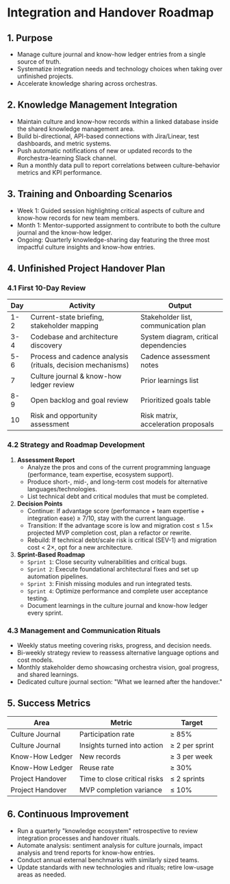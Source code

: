 # Integration and Handover Roadmap

## 1. Purpose
- Manage culture journal and know-how ledger entries from a single source of truth.
- Systematize integration needs and technology choices when taking over unfinished projects.
- Accelerate knowledge sharing across orchestras.

## 2. Knowledge Management Integration
- Maintain culture and know-how records within a linked database inside the shared knowledge management area.
- Build bi-directional, API-based connections with Jira/Linear, test dashboards, and metric systems.
- Push automatic notifications of new or updated records to the #orchestra-learning Slack channel.
- Run a monthly data pull to report correlations between culture-behavior metrics and KPI performance.

## 3. Training and Onboarding Scenarios
- Week 1: Guided session highlighting critical aspects of culture and know-how records for new team members.
- Month 1: Mentor-supported assignment to contribute to both the culture journal and the know-how ledger.
- Ongoing: Quarterly knowledge-sharing day featuring the three most impactful culture insights and know-how entries.

## 4. Unfinished Project Handover Plan
### 4.1 First 10-Day Review
| Day | Activity | Output |
| --- | --- | --- |
| 1-2 | Current-state briefing, stakeholder mapping | Stakeholder list, communication plan |
| 3-4 | Codebase and architecture discovery | System diagram, critical dependencies |
| 5-6 | Process and cadence analysis (rituals, decision mechanisms) | Cadence assessment notes |
| 7 | Culture journal & know-how ledger review | Prior learnings list |
| 8-9 | Open backlog and goal review | Prioritized goals table |
| 10 | Risk and opportunity assessment | Risk matrix, acceleration proposals |

### 4.2 Strategy and Roadmap Development
1. **Assessment Report**
   - Analyze the pros and cons of the current programming language (performance, team expertise, ecosystem support).
   - Produce short-, mid-, and long-term cost models for alternative languages/technologies.
   - List technical debt and critical modules that must be completed.
2. **Decision Points**
   - Continue: If advantage score (performance + team expertise + integration ease) ≥ 7/10, stay with the current language.
   - Transition: If the advantage score is low and migration cost ≤ 1.5× projected MVP completion cost, plan a refactor or rewrite.
   - Rebuild: If technical debt/scale risk is critical (SEV-1) and migration cost < 2×, opt for a new architecture.
3. **Sprint-Based Roadmap**
   - `Sprint 1`: Close security vulnerabilities and critical bugs.
   - `Sprint 2`: Execute foundational architectural fixes and set up automation pipelines.
   - `Sprint 3`: Finish missing modules and run integrated tests.
   - `Sprint 4`: Optimize performance and complete user acceptance testing.
   - Document learnings in the culture journal and know-how ledger every sprint.

### 4.3 Management and Communication Rituals
- Weekly status meeting covering risks, progress, and decision needs.
- Bi-weekly strategy review to reassess alternative language options and cost models.
- Monthly stakeholder demo showcasing orchestra vision, goal progress, and shared learnings.
- Dedicated culture journal section: "What we learned after the handover."

## 5. Success Metrics
| Area | Metric | Target |
| --- | --- | --- |
| Culture Journal | Participation rate | ≥ 85% |
| Culture Journal | Insights turned into action | ≥ 2 per sprint |
| Know-How Ledger | New records | ≥ 3 per week |
| Know-How Ledger | Reuse rate | ≥ 30% |
| Project Handover | Time to close critical risks | ≤ 2 sprints |
| Project Handover | MVP completion variance | ≤ 10% |

## 6. Continuous Improvement
- Run a quarterly "knowledge ecosystem" retrospective to review integration processes and handover rituals.
- Automate analysis: sentiment analysis for culture journals, impact analysis and trend reports for know-how entries.
- Conduct annual external benchmarks with similarly sized teams.
- Update standards with new technologies and rituals; retire low-usage areas as needed.

